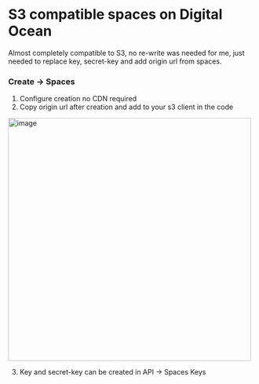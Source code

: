 # S3 compatible spaces on Digital Ocean

Almost completely compatible to S3, no re-write was needed for me, just needed to replace key, secret-key and add origin url from spaces.

### Create -> Spaces

1. Configure creation no CDN required
2. Copy origin url after creation and add to your s3 client in the code
   
<img width="495" alt="image" src="https://github.com/Flowerinno/digital-ocean-deploy/assets/93313212/d2c4fbe6-eb0d-46b4-b893-fa3a9a25f9b4">

3. Key and secret-key can be created in API -> Spaces Keys

